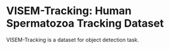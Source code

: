 # VISEM-Tracking: Human Spermatozoa Tracking Dataset

VISEM-Tracking is a dataset for object detection task.